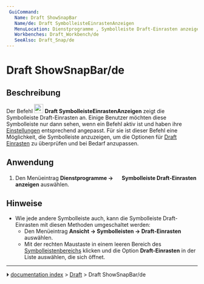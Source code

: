 ```yaml
---
 GuiCommand:
   Name: Draft ShowSnapBar
   Name/de: Draft SymbolleisteEinrastenAnzeigen
   MenuLocation: Dienstprogramme , Symbolleiste Draft-Einrasten anzeigen
   Workbenches: Draft_Workbench/de
   SeeAlso: Draft_Snap/de
---
```


# Draft ShowSnapBar/de



## Beschreibung

Der Befehl <img alt="" src=images/Draft_ShowSnapBar.svg  style="width:24px;"> **Draft SymbolleisteEinrastenAnzeigen** zeigt die Symbolleiste Draft-Einrasten an. Einige Benutzer möchten diese Symbolleiste nur dann sehen, wenn ein Befehl aktiv ist und haben ihre [Einstellungen](Draft_Snap/de#Einstellungen.md) entsprechend angepasst. Für sie ist dieser Befehl eine Möglichkeit, die Symbolleiste anzuzeigen, um die Optionen für [Draft Einrasten](Draft_Snap/de.md) zu überprüfen und bei Bedarf anzupassen.



## Anwendung

1.  Den Menüeintrag **Dienstprogramme → <img src="images/Draft_ShowSnapBar.svg" width=16px> Symbolleiste Draft-Einrasten anzeigen** auswählen.



## Hinweise

-   Wie jede andere Symbolleiste auch, kann die Symbolleiste Draft-Einrasten mit diesen Methoden umgeschaltet werden:
    -   Den Menüeintrag **Ansicht → Symbolleisten → Draft-Einrasten** auswählen.
    -   Mit der rechten Maustaste in einem leeren Bereich des [Symbolleistenbereichs](Interface/de.md) klicken und die Option **Draft-Einrasten** in der Liste auswählen, die sich öffnet.



---
⏵ [documentation index](../README.md) > [Draft](Draft_Workbench.md) > Draft ShowSnapBar/de
